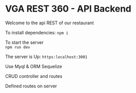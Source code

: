 # VGA REST 360 - API Backend
Welcome to the api REST of our restaurant

To install dependencies:
``npm i``

To start the server \
``npm run dev``

The server is Up:
``https:localhost:3001``

Use Myql & ORM Sequelize

CRUD controller and routes

Defined routes on server